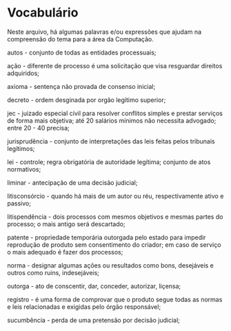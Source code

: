 # Vocabulário
Neste arquivo, há algumas palavras e/ou expressões que ajudam na compreensão do tema para a área da Computação.

autos - conjunto de todas as entidades processuais;

ação - diferente de processo é uma solicitação que visa resguardar direitos adquiridos;

axioma - sentença não provada de consenso inicial;

decreto - ordem desginada por orgão legítimo superior;

jec - juizado especial cívil para resolver conflitos simples e prestar serviços de forma mais objetiva; até 20 salários mínimos não necessita advogado; entre 20 - 40 precisa;

jurisprudência - conjunto de interpretações das leis feitas pelos tribunais legítimos;

lei - controle; regra obrigatória de autoridade legítima; conjunto de atos normativos;

liminar - antecipação de uma decisão judicial;

litisconsórcio - quando há mais de um autor ou réu, respectivamente ativo e passivo;

litispendência - dois processos com mesmos objetivos e mesmas partes do processo; o mais antigo será descartado;

patente - propriedade temporária outorgada pelo estado para impedir reprodução de produto sem consentimento do criador; em caso de serviço o mais adequado é fazer dos processos;

norma - designar algumas ações ou resultados como bons, desejáveis e outros como ruins, indesejáveis;

outorga - ato de conscentir, dar, conceder, autorizar, liçensa;

registro - é uma forma de comprovar que o produto segue todas as normas e leis relacionadas e exigidas pelo órgão responsável;

sucumbência - perda de uma pretensão por decisão judicial;


